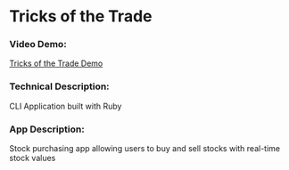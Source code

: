 # Tricks of the Trade

### Video Demo:
 [Tricks of the Trade Demo](https://www.youtube.com/watch?v=8J9bZiRYB1I&t=1s)

### Technical Description: 
CLI Application built with Ruby

### App Description:
Stock purchasing app allowing users to buy and sell stocks with real-time stock values
